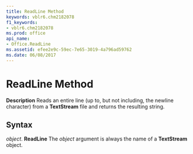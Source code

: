 ```yaml
---
title: ReadLine Method
keywords: vblr6.chm2182078
f1_keywords:
- vblr6.chm2182078
ms.prod: office
api_name:
- Office.ReadLine
ms.assetid: efee2e9c-59ec-7e65-3019-4a796ad59762
ms.date: 06/08/2017
---
```



# ReadLine Method



 **Description**
Reads an entire line (up to, but not including, the newline character) from a  **TextStream** file and returns the resulting string.

## Syntax

_object_. **ReadLine**
The  _object_ argument is always the name of a **TextStream** object.

